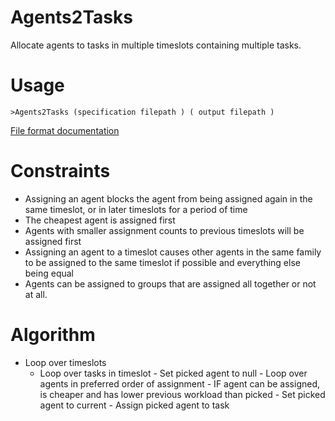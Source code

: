 # Agents2Tasks

Allocate agents to tasks in multiple timeslots containing multiple tasks.

# Usage

`>Agents2Tasks (specification filepath ) ( output filepath )`

[File format documentation](https://github.com/JamesBremner/Agents2Tasks/wiki/File-format)

# Constraints

- Assigning an agent blocks the agent from being assigned again in the same timeslot, or in later timeslots for a period of time
- The cheapest agent is assigned first
- Agents with smaller assignment counts to previous timeslots will be assigned first
- Assigning an agent to a timeslot causes other agents in the same family to be assigned to the same timeslot if possible and everything else being equal
- Agents can be assigned to groups that are assigned all together or not at all.


# Algorithm

- Loop over timeslots
   - Loop over tasks in timeslot
            - Set picked agent to null
            - Loop over agents in preferred order of assignment
                 - IF agent can be assigned, is cheaper and has lower previous workload than picked
                     - Set picked agent to current
           - Assign picked agent to task





